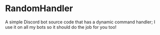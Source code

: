 # RandomHandler
A simple Discord bot source code that has a dynamic command handler; I use it on all my bots so it should do the job for you too!
